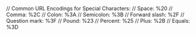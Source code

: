 

// Common URL Encodings for Special Characters:
// Space: %20
// Comma: %2C
// Colon: %3A
// Semicolon: %3B
// Forward slash: %2F
// Question mark: %3F
// Pound: %23
// Percent: %25
// Plus: %2B
// Equals: %3D